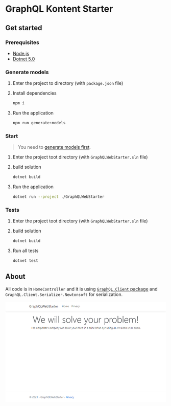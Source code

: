 # GraphQL Kontent Starter

## Get started

### Prerequisites

* [Node.js](https://nodejs.org/en/)
* [Dotnet 5.0](https://www.microsoft.com/net/download/core)

### Generate models

1. Enter the project to directory (with `package.json` file)
1. Install dependencies

    ```sh
    npm i
    ```

1. Run the application

   ```sh
   npm run generate:models
   ```

### Start

> You need to [generate models first](#generate-models).

1. Enter the project toot directory (with `GraphQLWebStarter.sln` file)
1. build solution

    ```sh
    dotnet build
    ```

1. Run the application

   ```sh
   dotnet run --project ./GraphQLWebStarter
   ```

### Tests

1. Enter the project toot directory (with `GraphQLWebStarter.sln` file)
1. build solution

    ```sh
    dotnet build
    ```

1. Run all tests

   ```sh
   dotnet test
   ```

## About

All code is in `HomeController` and it is using [`GraphQL.Client` package](https://github.com/graphql-dotnet/graphql-client) and `GraphQL.Client.Serializer.Newtonsoft` for serialization.

![Homepage screenshot](./assets/main-screen.png)
